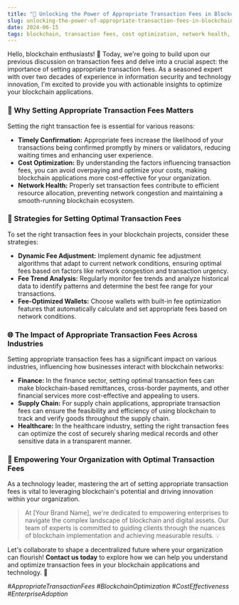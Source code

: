 ```yaml
---
title: "🌟 Unlocking the Power of Appropriate Transaction Fees in Blockchain 🔑"
slug: unlocking-the-power-of-appropriate-transaction-fees-in-blockchain
date: 2024-06-15
tags: blockchain, transaction fees, cost optimization, network health, finance, supply chain, healthcare
---
```


Hello, blockchain enthusiasts! 🚀 Today, we're going to build upon our previous discussion on transaction fees and delve into a crucial aspect: the importance of setting appropriate transaction fees. As a seasoned expert with over two decades of experience in information security and technology innovation, I'm excited to provide you with actionable insights to optimize your blockchain applications.

### 🎯 Why Setting Appropriate Transaction Fees Matters

Setting the right transaction fee is essential for various reasons:

- **Timely Confirmation:** Appropriate fees increase the likelihood of your transactions being confirmed promptly by miners or validators, reducing waiting times and enhancing user experience.
- **Cost Optimization:** By understanding the factors influencing transaction fees, you can avoid overpaying and optimize your costs, making blockchain applications more cost-effective for your organization.
- **Network Health:** Properly set transaction fees contribute to efficient resource allocation, preventing network congestion and maintaining a smooth-running blockchain ecosystem.

### 🧮 Strategies for Setting Optimal Transaction Fees

To set the right transaction fees in your blockchain projects, consider these strategies:

- **Dynamic Fee Adjustment:** Implement dynamic fee adjustment algorithms that adapt to current network conditions, ensuring optimal fees based on factors like network congestion and transaction urgency.
- **Fee Trend Analysis:** Regularly monitor fee trends and analyze historical data to identify patterns and determine the best fee range for your transactions.
- **Fee-Optimized Wallets:** Choose wallets with built-in fee optimization features that automatically calculate and set appropriate fees based on network conditions.

### 🌐 The Impact of Appropriate Transaction Fees Across Industries

Setting appropriate transaction fees has a significant impact on various industries, influencing how businesses interact with blockchain networks:

- **Finance:** In the finance sector, setting optimal transaction fees can make blockchain-based remittances, cross-border payments, and other financial services more cost-effective and appealing to users.
- **Supply Chain:** For supply chain applications, appropriate transaction fees can ensure the feasibility and efficiency of using blockchain to track and verify goods throughout the supply chain.
- **Healthcare:** In the healthcare industry, setting the right transaction fees can optimize the cost of securely sharing medical records and other sensitive data in a transparent manner.

### 🚀 Empowering Your Organization with Optimal Transaction Fees

As a technology leader, mastering the art of setting appropriate transaction fees is vital to leveraging blockchain's potential and driving innovation within your organization.

> At [Your Brand Name], we're dedicated to empowering enterprises to navigate the complex landscape of blockchain and digital assets. Our team of experts is committed to guiding clients through the nuances of blockchain implementation and achieving measurable results. 💡

Let's collaborate to shape a decentralized future where your organization can flourish! **Contact us today** to explore how we can help you understand and optimize transaction fees in your blockchain applications and technology. 🤝

*#AppropriateTransactionFees #BlockchainOptimization #CostEffectiveness #EnterpriseAdoption*
